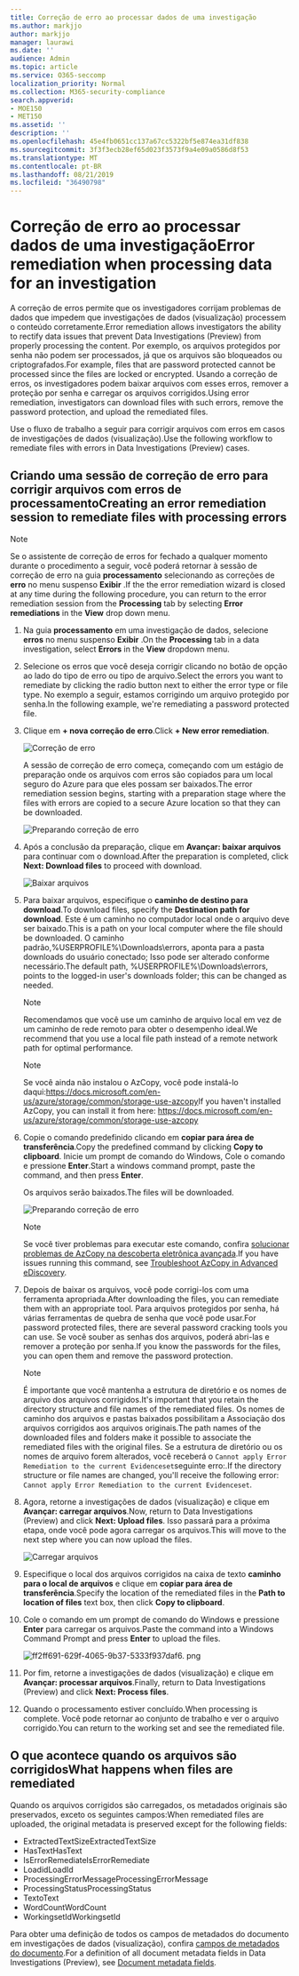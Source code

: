 ```yaml
---
title: Correção de erro ao processar dados de uma investigação
ms.author: markjjo
author: markjjo
manager: laurawi
ms.date: ''
audience: Admin
ms.topic: article
ms.service: O365-seccomp
localization_priority: Normal
ms.collection: M365-security-compliance
search.appverid:
- MOE150
- MET150
ms.assetid: ''
description: ''
ms.openlocfilehash: 45e4fb0651cc137a67cc5322bf5e874ea31df838
ms.sourcegitcommit: 3f3f3ecb28ef65d023f3573f9a4e09a0586d8f53
ms.translationtype: MT
ms.contentlocale: pt-BR
ms.lasthandoff: 08/21/2019
ms.locfileid: "36490798"
---
```

# <a name="error-remediation-when-processing-data-for-an-investigation"></a><span data-ttu-id="0d013-102">Correção de erro ao processar dados de uma investigação</span><span class="sxs-lookup"><span data-stu-id="0d013-102">Error remediation when processing data for an investigation</span></span>

<span data-ttu-id="0d013-103">A correção de erros permite que os investigadores corrijam problemas de dados que impedem que investigações de dados (visualização) processem o conteúdo corretamente.</span><span class="sxs-lookup"><span data-stu-id="0d013-103">Error remediation allows investigators the ability to rectify data issues that prevent Data Investigations (Preview) from properly processing the content.</span></span> <span data-ttu-id="0d013-104">Por exemplo, os arquivos protegidos por senha não podem ser processados, já que os arquivos são bloqueados ou criptografados.</span><span class="sxs-lookup"><span data-stu-id="0d013-104">For example, files that are password protected cannot be processed since the files are locked or encrypted.</span></span> <span data-ttu-id="0d013-105">Usando a correção de erros, os investigadores podem baixar arquivos com esses erros, remover a proteção por senha e carregar os arquivos corrigidos.</span><span class="sxs-lookup"><span data-stu-id="0d013-105">Using error remediation, investigators can download files with such errors, remove the password protection, and upload the remediated files.</span></span>

<span data-ttu-id="0d013-106">Use o fluxo de trabalho a seguir para corrigir arquivos com erros em casos de investigações de dados (visualização).</span><span class="sxs-lookup"><span data-stu-id="0d013-106">Use the following workflow to remediate files with errors in Data Investigations (Preview) cases.</span></span>

## <a name="creating-an-error-remediation-session-to-remediate-files-with-processing-errors"></a><span data-ttu-id="0d013-107">Criando uma sessão de correção de erro para corrigir arquivos com erros de processamento</span><span class="sxs-lookup"><span data-stu-id="0d013-107">Creating an error remediation session to remediate files with processing errors</span></span>

>[!NOTE]
><span data-ttu-id="0d013-108">Se o assistente de correção de erros for fechado a qualquer momento durante o procedimento a seguir, você poderá retornar à sessão de correção de erro na guia **processamento** selecionando as correções de **erro** no menu suspenso **Exibir** .</span><span class="sxs-lookup"><span data-stu-id="0d013-108">If the the error remediation wizard is closed at any time during the following procedure, you can return to the error remediation session from the **Processing** tab by selecting **Error remediations** in the **View** drop down menu.</span></span>

1. <span data-ttu-id="0d013-109">Na guia **processamento** em uma investigação de dados, selecione **erros** no menu suspenso **Exibir** .</span><span class="sxs-lookup"><span data-stu-id="0d013-109">On the **Processing** tab in a data investigation, select **Errors** in the **View** dropdown menu.</span></span>

2. <span data-ttu-id="0d013-110">Selecione os erros que você deseja corrigir clicando no botão de opção ao lado do tipo de erro ou tipo de arquivo.</span><span class="sxs-lookup"><span data-stu-id="0d013-110">Select the errors you want to remediate by clicking the radio button next to either the error type or file type.</span></span>  <span data-ttu-id="0d013-111">No exemplo a seguir, estamos corrigindo um arquivo protegido por senha.</span><span class="sxs-lookup"><span data-stu-id="0d013-111">In the following example, we're remediating a password protected file.</span></span>

3. <span data-ttu-id="0d013-112">Clique em **+ nova correção de erro**.</span><span class="sxs-lookup"><span data-stu-id="0d013-112">Click **+ New error remediation**.</span></span>

    ![Correção de erro](../media/8c2faf1a-834b-44fc-b418-6a18aed8b81a.png)

    <span data-ttu-id="0d013-114">A sessão de correção de erro começa, começando com um estágio de preparação onde os arquivos com erros são copiados para um local seguro do Azure para que eles possam ser baixados.</span><span class="sxs-lookup"><span data-stu-id="0d013-114">The error remediation session begins, starting with a preparation stage where the files with errors are copied to a secure Azure location so that they can be downloaded.</span></span>

    ![Preparando correção de erro](../media/390572ec-7012-47c4-a6b6-4cbb5649e8a8.png)

4. <span data-ttu-id="0d013-116">Após a conclusão da preparação, clique em **Avançar: baixar arquivos** para continuar com o download.</span><span class="sxs-lookup"><span data-stu-id="0d013-116">After the preparation is completed, click **Next: Download files** to proceed with download.</span></span>

    ![Baixar arquivos](../media/6ac04b09-8e13-414a-9e24-7c75ba586363.png)

5. <span data-ttu-id="0d013-118">Para baixar arquivos, especifique o **caminho de destino para download**.</span><span class="sxs-lookup"><span data-stu-id="0d013-118">To download files, specify the **Destination path for download**.</span></span> <span data-ttu-id="0d013-119">Este é um caminho no computador local onde o arquivo deve ser baixado.</span><span class="sxs-lookup"><span data-stu-id="0d013-119">This is a path on your local computer where the file should be downloaded.</span></span>  <span data-ttu-id="0d013-120">O caminho padrão,%USERPROFILE%\Downloads\errors, aponta para a pasta downloads do usuário conectado; Isso pode ser alterado conforme necessário.</span><span class="sxs-lookup"><span data-stu-id="0d013-120">The default path, %USERPROFILE%\Downloads\errors, points to the logged-in user's downloads folder; this can be changed as needed.</span></span>

    >[!NOTE]
    ><span data-ttu-id="0d013-121">Recomendamos que você use um caminho de arquivo local em vez de um caminho de rede remoto para obter o desempenho ideal.</span><span class="sxs-lookup"><span data-stu-id="0d013-121">We recommend that you use a local file path instead of a remote network path for optimal performance.</span></span>

    > [!NOTE]
    > <span data-ttu-id="0d013-122">Se você ainda não instalou o AzCopy, você pode instalá-lo daqui:https://docs.microsoft.com/en-us/azure/storage/common/storage-use-azcopy</span><span class="sxs-lookup"><span data-stu-id="0d013-122">If you haven't installed AzCopy, you can install it from here: https://docs.microsoft.com/en-us/azure/storage/common/storage-use-azcopy</span></span>

6. <span data-ttu-id="0d013-123">Copie o comando predefinido clicando em **copiar para área de transferência**.</span><span class="sxs-lookup"><span data-stu-id="0d013-123">Copy the predefined command by clicking **Copy to clipboard**.</span></span> <span data-ttu-id="0d013-124">Inicie um prompt de comando do Windows, Cole o comando e pressione **Enter**.</span><span class="sxs-lookup"><span data-stu-id="0d013-124">Start a windows command prompt, paste the command, and then press **Enter**.</span></span>  

    <span data-ttu-id="0d013-125">Os arquivos serão baixados.</span><span class="sxs-lookup"><span data-stu-id="0d013-125">The files will be downloaded.</span></span>

    ![Preparando correção de erro](../media/f364ab4d-31c5-4375-b69f-650f694a2f69.png)

    > [!NOTE]
    > <span data-ttu-id="0d013-127">Se você tiver problemas para executar este comando, confira [solucionar problemas de AzCopy na descoberta eletrônica avançada](../compliance20/troubleshooting-azcopy.md).</span><span class="sxs-lookup"><span data-stu-id="0d013-127">If you have issues running this command, see [Troubleshoot AzCopy in Advanced eDiscovery](../compliance20/troubleshooting-azcopy.md).</span></span>

7. <span data-ttu-id="0d013-128">Depois de baixar os arquivos, você pode corrigi-los com uma ferramenta apropriada.</span><span class="sxs-lookup"><span data-stu-id="0d013-128">After downloading the files, you can remediate them with an appropriate tool.</span></span> <span data-ttu-id="0d013-129">Para arquivos protegidos por senha, há várias ferramentas de quebra de senha que você pode usar.</span><span class="sxs-lookup"><span data-stu-id="0d013-129">For password protected files, there are several password cracking tools you can use.</span></span> <span data-ttu-id="0d013-130">Se você souber as senhas dos arquivos, poderá abri-las e remover a proteção por senha.</span><span class="sxs-lookup"><span data-stu-id="0d013-130">If you know the passwords for the files, you can open them and remove the password protection.</span></span>
    
   > [!NOTE]
    > <span data-ttu-id="0d013-131">É importante que você mantenha a estrutura de diretório e os nomes de arquivo dos arquivos corrigidos.</span><span class="sxs-lookup"><span data-stu-id="0d013-131">It's important that you retain the directory structure and file names of the remediated files.</span></span> <span data-ttu-id="0d013-132">Os nomes de caminho dos arquivos e pastas baixados possibilitam a Associação dos arquivos corrigidos aos arquivos originais.</span><span class="sxs-lookup"><span data-stu-id="0d013-132">The path names of the downloaded files and folders make it possible to associate the remediated files with the original files.</span></span>  <span data-ttu-id="0d013-133">Se a estrutura de diretório ou os nomes de arquivo forem alterados, você receberá o `Cannot apply Error Remediation to the current Evidenceset`seguinte erro:.</span><span class="sxs-lookup"><span data-stu-id="0d013-133">If the directory structure or file names are changed, you'll receive the following error: `Cannot apply Error Remediation to the current Evidenceset`.</span></span>

8. <span data-ttu-id="0d013-134">Agora, retorne a investigações de dados (visualização) e clique em **Avançar: carregar arquivos**.</span><span class="sxs-lookup"><span data-stu-id="0d013-134">Now, return to Data Investigations (Preview) and click **Next: Upload files**.</span></span>  <span data-ttu-id="0d013-135">Isso passará para a próxima etapa, onde você pode agora carregar os arquivos.</span><span class="sxs-lookup"><span data-stu-id="0d013-135">This will move to the next step where you can now upload the files.</span></span>

    ![Carregar arquivos](../media/af3d8617-1bab-4ecd-8de0-22e53acba240.png)

9. <span data-ttu-id="0d013-137">Especifique o local dos arquivos corrigidos na caixa de texto **caminho para o local de arquivos** e clique em **copiar para área de transferência**.</span><span class="sxs-lookup"><span data-stu-id="0d013-137">Specify the location of the remediated files in the **Path to location of files** text box, then click **Copy to clipboard**.</span></span>

10. <span data-ttu-id="0d013-138">Cole o comando em um prompt de comando do Windows e pressione **Enter** para carregar os arquivos.</span><span class="sxs-lookup"><span data-stu-id="0d013-138">Paste the command into a Windows Command Prompt and press **Enter** to upload the files.</span></span>

    ![ff2ff691-629f-4065-9b37-5333f937daf6. png](../media/ff2ff691-629f-4065-9b37-5333f937daf6.png)

11. <span data-ttu-id="0d013-140">Por fim, retorne a investigações de dados (visualização) e clique em **Avançar: processar arquivos**.</span><span class="sxs-lookup"><span data-stu-id="0d013-140">Finally, return to Data Investigations (Preview) and click **Next: Process files**.</span></span>

12. <span data-ttu-id="0d013-141">Quando o processamento estiver concluído.</span><span class="sxs-lookup"><span data-stu-id="0d013-141">When processing is complete.</span></span>  <span data-ttu-id="0d013-142">Você pode retornar ao conjunto de trabalho e ver o arquivo corrigido.</span><span class="sxs-lookup"><span data-stu-id="0d013-142">You can return to the working set and see the remediated file.</span></span>

## <a name="what-happens-when-files-are-remediated"></a><span data-ttu-id="0d013-143">O que acontece quando os arquivos são corrigidos</span><span class="sxs-lookup"><span data-stu-id="0d013-143">What happens when files are remediated</span></span>

<span data-ttu-id="0d013-144">Quando os arquivos corrigidos são carregados, os metadados originais são preservados, exceto os seguintes campos:</span><span class="sxs-lookup"><span data-stu-id="0d013-144">When remediated files are uploaded, the original metadata is preserved except for the following fields:</span></span> 

- <span data-ttu-id="0d013-145">ExtractedTextSize</span><span class="sxs-lookup"><span data-stu-id="0d013-145">ExtractedTextSize</span></span>
- <span data-ttu-id="0d013-146">HasText</span><span class="sxs-lookup"><span data-stu-id="0d013-146">HasText</span></span>
- <span data-ttu-id="0d013-147">IsErrorRemediate</span><span class="sxs-lookup"><span data-stu-id="0d013-147">IsErrorRemediate</span></span>
- <span data-ttu-id="0d013-148">Loadid</span><span class="sxs-lookup"><span data-stu-id="0d013-148">LoadId</span></span>
- <span data-ttu-id="0d013-149">ProcessingErrorMessage</span><span class="sxs-lookup"><span data-stu-id="0d013-149">ProcessingErrorMessage</span></span>
- <span data-ttu-id="0d013-150">ProcessingStatus</span><span class="sxs-lookup"><span data-stu-id="0d013-150">ProcessingStatus</span></span>
- <span data-ttu-id="0d013-151">Texto</span><span class="sxs-lookup"><span data-stu-id="0d013-151">Text</span></span>
- <span data-ttu-id="0d013-152">WordCount</span><span class="sxs-lookup"><span data-stu-id="0d013-152">WordCount</span></span>
- <span data-ttu-id="0d013-153">WorkingsetId</span><span class="sxs-lookup"><span data-stu-id="0d013-153">WorkingsetId</span></span>

<span data-ttu-id="0d013-154">Para obter uma definição de todos os campos de metadados do documento em investigações de dados (visualização), confira [campos de metadados do documento](document-metadata-fields.md).</span><span class="sxs-lookup"><span data-stu-id="0d013-154">For a definition of all document metadata fields in Data Investigations (Preview), see [Document metadata fields](document-metadata-fields.md).</span></span>